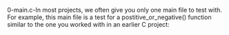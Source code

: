 0-main.c-In most projects, we often give you only one main file to test with. For example, this main file is a test for a postitive_or_negative() function similar to the one you worked with in an earlier C project:

